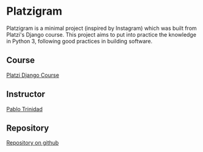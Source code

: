 # Platzigram

Platzigram is a minimal project (inspired by Instagram) which was built from Platzi's Django course.  This project aims to put into practice the knowledge in Python 3, following good practices in building software.  

## Course
[Platzi Django Course](https://platzi.com/cursos/django/ "Platzi Django Course")
## Instructor
[Pablo Trinidad](https://github.com/pablotrinidad "Pablo Trinidad")
## Repository
[Repository on github](https://github.com/pablotrinidad/platzigram "Repository on github")
